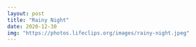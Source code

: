 ```yaml
---
layout: post
title: "Rainy Night"
date: 2020-12-30 
img: "https://photos.lifeclips.org/images/rainy-night.jpeg"
---
```

